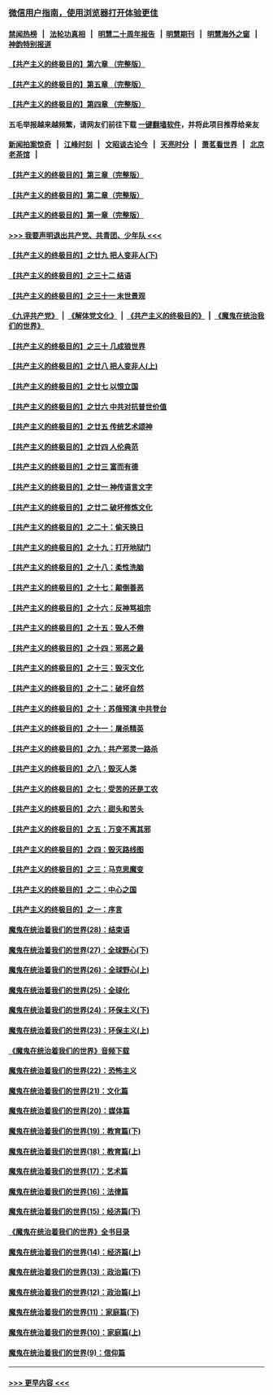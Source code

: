### [微信用户指南，使用浏览器打开体验更佳](https://github.com/gfw-breaker/banned-news1/blob/master/indexes/wechat-guide.md?t=0)
#### [禁闻热榜](热点新闻.md?t=0)  &nbsp;&nbsp;|&nbsp;&nbsp; [法轮功真相](https://github.com/gfw-breaker/truth/blob/master/README.md?t=0) &nbsp;&nbsp;|&nbsp;&nbsp; [明慧二十周年报告](https://github.com/gfw-breaker/mh-reports/blob/master/README.md?t=0) &nbsp;&nbsp;|&nbsp;&nbsp;[明慧期刊](https://github.com/gfw-breaker/mh-qikan) &nbsp;&nbsp;|&nbsp;&nbsp; [明慧海外之窗](https://github.com/gfw-breaker/mh-news/blob/master/README.md?t=0) &nbsp;&nbsp;|&nbsp;&nbsp; [神韵特别报道](https://github.com/gfw-breaker/mh-news/blob/master/shenyun.md?t=0)
#### [【共产主义的终极目的】第六章 （完整版）](../pages/nsc422/n11428913.md?t=02102155) 
#### [【共产主义的终极目的】第五章 （完整版）](../pages/nsc422/n11428912.md?t=02102155) 
#### [【共产主义的终极目的】第四章 （完整版）](../pages/nsc422/n11428907.md?t=02102155) 
#### 五毛举报越来越频繁，请网友们前往下载 [一键翻墙软件](https://github.com/gfw-breaker/ssr-accounts)，并将此项目推荐给亲友
#### [新闻拍案惊奇](https://github.com/gfw-breaker/banned-news1/blob/master/pages/link4.md) &nbsp;&nbsp;|&nbsp;&nbsp; [江峰时刻](https://github.com/gfw-breaker/banned-news1/blob/master/pages/link4.md) &nbsp;&nbsp;|&nbsp;&nbsp; [文昭谈古论今](https://github.com/gfw-breaker/banned-news1/blob/master/pages/link4.md) &nbsp;&nbsp;|&nbsp;&nbsp; [天亮时分](https://github.com/gfw-breaker/banned-news1/blob/master/pages/link4.md) &nbsp;&nbsp;|&nbsp;&nbsp; [萧茗看世界](https://github.com/gfw-breaker/banned-news1/blob/master/pages/link4.md) &nbsp;&nbsp;|&nbsp;&nbsp; [北京老茶馆](https://github.com/gfw-breaker/banned-news1/blob/master/pages/link4.md) &nbsp;&nbsp;|&nbsp;&nbsp; 
#### [【共产主义的终极目的】第三章（完整版）](../pages/nsc422/n11428848.md?t=02102155) 
#### [【共产主义的终极目的】第二章（完整版）](../pages/nsc422/n11428831.md?t=02102155) 
#### [【共产主义的终极目的】第一章（完整版）](../pages/nsc422/n11417651.md?t=02102155) 
#### [>>> 我要声明退出共产党、共青团、少年队 <<<](https://github.com/begood0513/goodnews/blob/master/quit/letter.md) 
#### [【共产主义的终极目的】之廿九 把人变非人(下)](../pages/nsc422/n11344140.md?t=02102155) 
#### [【共产主义的终极目的】之三十二 结语](../pages/nsc422/n11360535.md?t=02102155) 
#### [【共产主义的终极目的】之三十一 末世景观](../pages/nsc422/n11351129.md?t=02102155) 
#### [《九评共产党》](https://github.com/begood0513/9ping.md/blob/master/README.md) &nbsp;|&nbsp; [《解体党文化》](../../../../jtdwh.md/blob/master/README.md)  &nbsp;|&nbsp; [《共产主义的终极目的》](../../../../gczydzjmd.md/blob/master/README.md) &nbsp;|&nbsp; [《魔鬼在统治我们的世界》](../../../../mgztzwmdsj.md/blob/master/README.md) 
#### [【共产主义的终极目的】之三十 几成狼世界](../pages/nsc422/n11348280.md?t=02102155) 
#### [【共产主义的终极目的】之廿八 把人变非人(上)](../pages/nsc422/n11340492.md?t=02102155) 
#### [【共产主义的终极目的】之廿七 以恨立国](../pages/nsc422/n11336944.md?t=02102155) 
#### [【共产主义的终极目的】之廿六 中共对抗普世价值](../pages/nsc422/n11324785.md?t=02102155) 
#### [【共产主义的终极目的】之廿五 传统艺术颂神](../pages/nsc422/n11296396.md?t=02102155) 
#### [【共产主义的终极目的】之廿四 人伦典范](../pages/nsc422/n11296397.md?t=02102155) 
#### [【共产主义的终极目的】之廿三 富而有德](../pages/nsc422/n11283598.md?t=02102155) 
#### [【共产主义的终极目的】之廿一 神传语言文字](../pages/nsc422/n11263265.md?t=02102155) 
#### [【共产主义的终极目的】之廿二 破坏修炼文化](../pages/nsc422/n11245728.md?t=02102155) 
#### [【共产主义的终极目的】之二十：偷天换日](../pages/nsc422/n11238846.md?t=02102155) 
#### [【共产主义的终极目的】之十九：打开地狱门](../pages/nsc422/n11206376.md?t=02102155) 
#### [【共产主义的终极目的】之十八：柔性洗脑](../pages/nsc422/n11199994.md?t=02102155) 
#### [【共产主义的终极目的】之十七：颠倒善恶](../pages/nsc422/n11179782.md?t=02102155) 
#### [【共产主义的终极目的】之十六：反神骂祖宗](../pages/nsc422/n11166798.md?t=02102155) 
#### [【共产主义的终极目的】之十五：毁人不倦](../pages/nsc422/n11166792.md?t=02102155) 
#### [【共产主义的终极目的】之十四：邪恶之最](../pages/nsc422/n11150249.md?t=02102155) 
#### [【共产主义的终极目的】之十三：毁灭文化](../pages/nsc422/n11135227.md?t=02102155) 
#### [【共产主义的终极目的】之十二：破坏自然](../pages/nsc422/n11135214.md?t=02102155) 
#### [【共产主义的终极目的】之十：苏俄预演 中共登台](../pages/nsc422/n11118424.md?t=02102155) 
#### [【共产主义的终极目的】之十一：屠杀精英](../pages/nsc422/n11118442.md?t=02102155) 
#### [【共产主义的终极目的】之九：共产邪灵一路杀](../pages/nsc422/n11114139.md?t=02102155) 
#### [【共产主义的终极目的】之八：毁灭人类](../pages/nsc422/n11108503.md?t=02102155) 
#### [【共产主义的终极目的】之七：受苦的还是工农](../pages/nsc422/n11101809.md?t=02102155) 
#### [【共产主义的终极目的】之六：甜头和苦头](../pages/nsc422/n11096971.md?t=02102155) 
#### [【共产主义的终极目的】之五：万变不离其邪](../pages/nsc422/n11091285.md?t=02102155) 
#### [【共产主义的终极目的】之四：毁灭路线图](../pages/nsc422/n11086284.md?t=02102155) 
#### [【共产主义的终极目的】之三：马克思魔变](../pages/nsc422/n11061941.md?t=02102155) 
#### [【共产主义的终极目的】之二：中心之国](../pages/nsc422/n11047728.md?t=02102155) 
#### [【共产主义的终极目的】之一：序言](../pages/nsc422/n11086077.md?t=02102155) 
#### [魔鬼在统治着我们的世界(28)：结束语](../pages/nsc422/n10936246.md?t=02102155) 
#### [魔鬼在统治着我们的世界(27)：全球野心(下)](../pages/nsc422/n10928319.md?t=02102155) 
#### [魔鬼在统治着我们的世界(26)：全球野心(上)](../pages/nsc422/n10900318.md?t=02102155) 
#### [魔鬼在统治着我们的世界(25)：全球化](../pages/nsc422/n10788205.md?t=02102155) 
#### [魔鬼在统治着我们的世界(24)：环保主义(下)](../pages/nsc422/n10695307.md?t=02102155) 
#### [魔鬼在统治着我们的世界(23)：环保主义(上)](../pages/nsc422/n10688613.md?t=02102155) 
#### [《魔鬼在统治着我们的世界》音频下载](../pages/nsc422/n10635553.md?t=02102155) 
#### [魔鬼在统治着我们的世界(22)：恐怖主义](../pages/nsc422/n10614727.md?t=02102155) 
#### [魔鬼在统治着我们的世界(21)：文化篇](../pages/nsc422/n10597706.md?t=02102155) 
#### [魔鬼在统治着我们的世界(20)：媒体篇](../pages/nsc422/n10586579.md?t=02102155) 
#### [魔鬼在统治着我们的世界(19)：教育篇(下)](../pages/nsc422/n10564808.md?t=02102155) 
#### [魔鬼在统治着我们的世界(18)：教育篇(上)](../pages/nsc422/n10526970.md?t=02102155) 
#### [魔鬼在统治着我们的世界(17)：艺术篇](../pages/nsc422/n10499093.md?t=02102155) 
#### [魔鬼在统治着我们的世界(16)：法律篇](../pages/nsc422/n10485969.md?t=02102155) 
#### [魔鬼在统治着我们的世界(15)：经济篇(下)](../pages/nsc422/n10469975.md?t=02102155) 
#### [《魔鬼在统治着我们的世界》全书目录](../pages/nsc422/n10464261.md?t=02102155) 
#### [魔鬼在统治着我们的世界(14)：经济篇(上)](../pages/nsc422/n10457370.md?t=02102155) 
#### [魔鬼在统治着我们的世界(13)：政治篇(下)](../pages/nsc422/n10448270.md?t=02102155) 
#### [魔鬼在统治着我们的世界(12)：政治篇(上)](../pages/nsc422/n10444576.md?t=02102155) 
#### [魔鬼在统治着我们的世界(11)：家庭篇(下)](../pages/nsc422/n10440961.md?t=02102155) 
#### [魔鬼在统治着我们的世界(10)：家庭篇(上)](../pages/nsc422/n10435448.md?t=02102155) 
#### [魔鬼在统治着我们的世界(9)：信仰篇](../pages/nsc422/n10432159.md?t=02102155) 

----
#### [ >>> 更早内容 <<< ](../indexes/nsc422-earlier.md)
